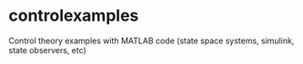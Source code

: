 controlexamples
===============

Control theory examples with MATLAB code (state space systems, simulink, state observers, etc)
